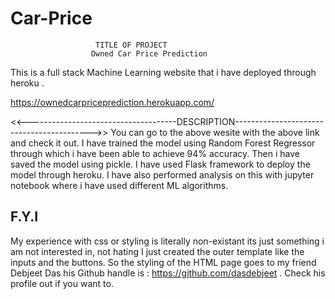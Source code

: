 # Car-Price


                       TITLE OF PROJECT   
                      Owned Car Price Prediction

This is a full stack Machine Learning website that i have deployed through heroku .



https://ownedcarpriceprediction.herokuapp.com/

<<-------------------------------------DESCRIPTION------------------------------------------>>
You can go to the above wesite with the above link and check it out.
I have trained the model using Random Forest Regressor through which i have been able to achieve 94% accuracy.
Then i have saved the model using pickle.
I have used Flask framework to deploy the model through heroku.
I have also performed analysis on this with jupyter notebook where i have used different ML algorithms.

F.Y.I
------
My experience with css or styling is literally non-existant its just something i am not interested in, not hating I just created the outer template like the inputs and the buttons.
So the styling of the HTML page goes to my friend Debjeet Das his Github handle is : https://github.com/dasdebjeet .
Check his profile out if you want to.
